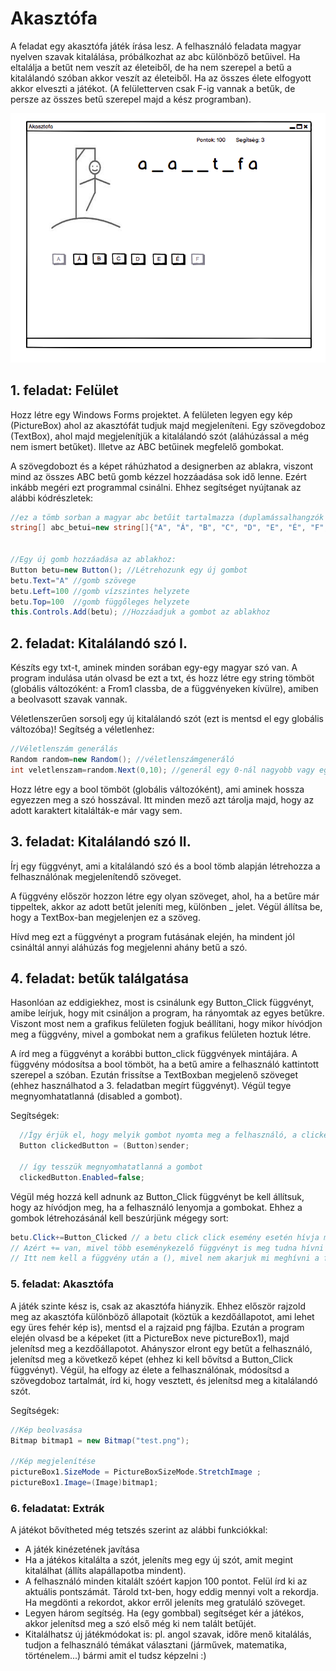 # Akasztófa

A feladat egy akasztófa játék írása lesz. A felhasználó feladata magyar nyelven szavak kitalálása, próbálkozhat az abc különböző betűivel.
Ha eltalálja a betűt nem veszít az életeiből, de ha nem szerepel a betű a kitalálandó szóban akkor veszít az életeiből. Ha az összes élete elfogyott akkor elveszti a játékot. (A felületterven csak F-ig vannak a betűk, de persze az összes betű szerepel majd a kész programban).


![akasztofa felületterv](akasztofa.png)

## 1. feladat: Felület
Hozz létre egy Windows Forms projektet. A felületen legyen egy kép (PictureBox) ahol az akasztófát tudjuk majd megjeleníteni.
Egy szövegdoboz (TextBox), ahol majd megjelenítjük a kitalálandó szót (aláhúzással a még nem ismert betűket). Illetve az ABC betűinek megfelelő gombokat.

A szövegdobozt és a képet ráhúzhatod a designerben az ablakra, viszont mind az összes ABC betű gomb kézzel hozzáadása sok idő lenne. Ezért inkább megéri ezt programmal csinálni. Ehhez segítséget nyújtanak az alábbi kódrészletek:

``` cs
//ez a tömb sorban a magyar abc betűit tartalmazza (duplamássalhangzók nélkül), ezt felhasználhatod a kódban
string[] abc_betui=new string[]{"A", "Á", "B", "C", "D", "E", "É", "F", "G", "H", "I", "Í", "J", "K", "L", "M", "N", "O", "Ó", "Ö", "Ő", "P", "R", "S", "T", "U", "Ú", "Ü", "Ű", "V", "Z"};


//Egy új gomb hozzáadása az ablakhoz:
Button betu=new Button(); //Létrehozunk egy új gombot
betu.Text="A" //gomb szövege
betu.Left=100 //gomb vízszintes helyzete
betu.Top=100  //gomb függőleges helyzete
this.Controls.Add(betu); //Hozzáadjuk a gombot az ablakhoz
```

## 2. feladat: Kitalálandó szó I.
Készíts egy txt-t, aminek minden sorában egy-egy magyar szó van. A program indulása után olvasd be ezt a txt, és hozz létre egy string tömböt (globális változóként: a From1 classba, de a függvényeken kívülre), amiben a beolvasott szavak vannak.

Véletlenszerűen sorsolj egy új kitalálandó szót (ezt is mentsd el egy globális változóba)! Segítség a véletlenhez:
```cs
//Véletlenszám generálás 
Random random=new Random(); //véletlenszámgeneráló
int veletlenszam=random.Next(0,10); //generál egy 0-nál nagyobb vagy egyenlő és egy 10-nél szigorúan kisebb számot.
```
Hozz létre egy a bool tömböt (globális változóként), ami aminek hossza egyezzen meg a szó hosszával. Itt minden mező azt tárolja majd, hogy az adott karaktert kitalálták-e már vagy sem.

## 3. feladat: Kitalálandó szó II.

Írj egy függvényt, ami a kitalálandó szó és a bool tömb alapján létrehozza a felhasználónak megjelenítendő szöveget.

A függvény először hozzon létre egy olyan szöveget, ahol, ha a betűre már tippeltek, akkor az adott betűt jeleníti meg, különben _ jelet. Végül állítsa be, hogy a TextBox-ban megjelenjen ez a szöveg.

Hívd meg ezt a függvényt a program futásának elején, ha mindent jól csináltál annyi aláhúzás fog megjelenni ahány betű a szó.

## 4. feladat: betűk találgatása
Hasonlóan az eddigiekhez, most is csinálunk egy Button_Click függvényt, amibe leírjuk, hogy mit csináljon a program, ha rányomtak az egyes betűkre. Viszont most
nem a grafikus felületen fogjuk beállítani, hogy mikor hívódjon meg a függvény, mivel a gombokat nem a grafikus felületen hoztuk létre.

A írd meg a függvényt a korábbi button_click függvények mintájára. A függvény módosítsa a bool tömböt, ha a betű amire a felhasználó kattintott szerepel a szóban.
Ezután frissítse a TextBoxban megjelenő szöveget (ehhez használhatod a 3. feladatban megírt függvényt). Végül tegye megnyomhatatlanná (disabled a gombot).

Segítségek:
```cs
  //Így érjük el, hogy melyik gombot nyomta meg a felhasználó, a clickeButton a megnyomot gombot tartalmazza
  Button clickedButton = (Button)sender;
  
  // így tesszük megnyomhatatlanná a gombot
  clickedButton.Enabled=false;
 ```
 
 Végül még hozzá kell adnunk az Button_Click függvényt be kell állítsuk, hogy az hívódjon meg, ha a felhasználó lenyomja a gombokat. Ehhez a gombok létrehozásánál kell beszúrjünk mégegy sort:
 ```cs
 betu.Click+=Button_Clicked // a betu click click esemény esetén hívja meg a Button_Click függvényt.
 // Azért += van, mivel több eseménykezelő függvényt is meg tudna hívni a gomb, ezzel hozzáadunk egy új eseménykezelőt, a meghívandó eseménykezelők közé
 // Itt nem kell a függvény után a (), mivel nem akarjuk mi meghívni a függvényt, csak odaadjuk a gombnak, hogy majd ezt hívd meg, ha megnyomtak.
 ```
 
 ### 5. feladat: Akasztófa
 A játék szinte kész is, csak az akasztófa hiányzik. Ehhez először rajzold meg az akasztófa különböző állapotait (köztük a kezdőállapotot, ami lehet egy üres fehér kép is), mentsd el a rajzaid png fájlba.
 Ezután a program elején olvasd be a képeket (itt a PictureBox neve pictureBox1), majd jelenítsd meg a kezdőállapotot. Ahányszor elront egy betűt a felhasználó, jelenítsd meg a következő képet (ehhez ki kell bővítsd a Button_Click függvényt).
 Végül, ha elfogy az élete a felhasználónak, módosítsd a szövegdoboz tartalmát, írd ki, hogy vesztett, és jelenítsd meg a kitalálandó szót.
 
 Segítségek:
 ```cs
 //Kép beolvasása
 Bitmap bitmap1 = new Bitmap("test.png");
 
 //Kép megjelenítése
 pictureBox1.SizeMode = PictureBoxSizeMode.StretchImage ;
 pictureBox1.Image=(Image)bitmap1;

 ```
 
 ### 6. feladatat: Extrák
 
 A játékot bővítheted még tetszés szerint az alábbi funkciókkal:
  - A játék kinézetének javítása
  - Ha a játékos kitalálta a szót, jeleníts meg egy új szót, amit megint kitalálhat (állíts alapállapotba mindent).
  - A felhasználó minden kitalált szóért kapjon 100 pontot. Felül írd ki az aktuális pontszámát. Tárold txt-ben, hogy eddig mennyi volt a rekordja. Ha megdönti a rekordot, 
  akkor erről jeleníts meg gratuláló szöveget.
  - Legyen három segítség. Ha (egy gombbal) segítséget kér a játékos, akkor jelenítsd meg a szó első még ki nem talált betűjét.
  - Kitalálhatsz új játékmódokat is: pl. angol szavak, időre menő kitalálás, tudjon a felhasználó témákat választani (járművek, matematika, történelem...) bármi amit el tudsz képzelni :)

